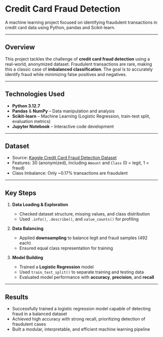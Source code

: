 # Credit Card Fraud Detection

A machine learning project focused on identifying fraudulent transactions in credit card data using Python, pandas and Scikit-learn.

---

## Overview

This project tackles the challenge of **credit card fraud detection** using a real-world, anonymized dataset. Fraudulent transactions are rare, making this a classic case of **imbalanced classification**. The goal is to accurately identify fraud while minimizing false positives and negatives.

---

## Technologies Used

* **Python 3.12.7**
* **Pandas** & **NumPy** – Data manipulation and analysis
* **Scikit-learn** – Machine Learning (Logistic Regression, train-test split, evaluation metrics)
* **Jupyter Notebook** – Interactive code development

---

## Dataset

* Source: [Kaggle Credit Card Fraud Detection Dataset](https://www.kaggle.com/mlg-ulb/creditcardfraud)
* Features: 30 (anonymized), including `Amount` and `Class` (0 = legit, 1 = fraud)
* Class Imbalance: Only \~0.17% transactions are fraudulent

---

## Key Steps

1. **Data Loading & Exploration**

   * Checked dataset structure, missing values, and class distribution
   * Used `.info()`, `.describe()`, and `value_counts()` for profiling

2. **Data Balancing**

   * Applied **downsampling** to balance legit and fraud samples (492 each)
   * Ensured equal class representation for training

3. **Model Building**

   * Trained a **Logistic Regression** model
   * Used `train_test_split()` to separate training and testing data
   * Evaluated model performance with **accuracy**, **precision**, and **recall**

---

## Results

* Successfully trained a logistic regression model capable of detecting fraud in a balanced dataset
* Achieved high accuracy with strong recall, prioritizing detection of fraudulent cases
* Built a modular, interpretable, and efficient machine learning pipeline
